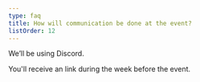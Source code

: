 ```yaml
---
type: faq
title: How will communication be done at the event?
listOrder: 12
---
```


We’ll be using Discord.

You'll receive an link during the week before the event.
